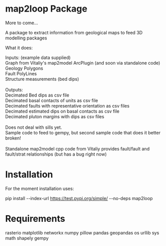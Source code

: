 # map2loop Package

More to come...

A package to extract information from geological maps to feed 3D modelling packages

What it does:

Inputs: (example data supplied)<br>
Graph from Vitaliy's map2model ArcPlugin (and soon via standalone code)<br>
Geology Polygons<br>
Fault PolyLines<br>
Structure measurements (bed dips)<br>
<br>
Outputs:<br>
Decimated Bed dips as	csv file<br>
Decimated basal contacts of units as csv file<br>
Decimated faults with representative orientation as csv files<br>
Decimated estimated dips on basal contacts as csv file<br>
Decimated pluton margins with dips as csv files<br>
<br>
Does not deal with sills yet.<br>
Sample code to feed to gempy, but second sample code that does it better broken!<br>
<br>
Standalone map2model cpp code from Vitaliy provides fault/fault and fault/strat relationships (but has a bug right now)<br>

# Installation
For the moment installation uses:<br>

pip install --index-url https://test.pypi.org/simple/ --no-deps map2loop 

# Requirements
rasterio
matplotlib
networkx
numpy
pillow
pandas
geopandas
os
urllib
sys
math
shapely
gempy
